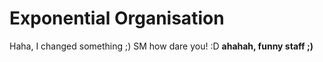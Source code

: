 # Exponential Organisation

Haha, I changed something ;) SM
how dare you! :D
**ahahah, funny staff ;)**
